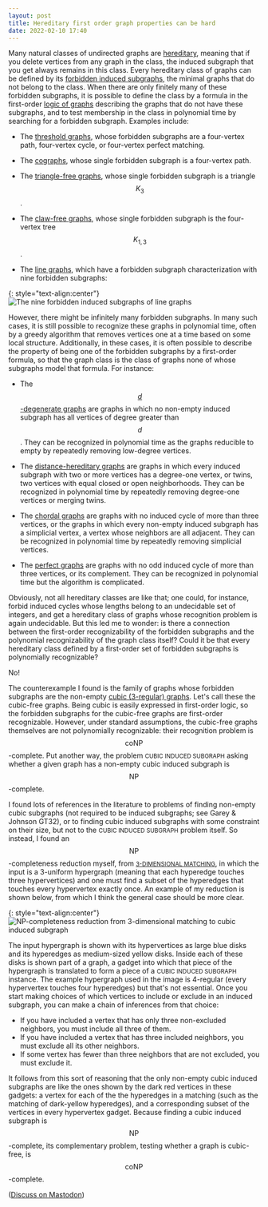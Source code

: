 ```yaml
---
layout: post
title: Hereditary first order graph properties can be hard
date: 2022-02-10 17:40
---
```

Many natural classes of undirected graphs are [hereditary](https://en.wikipedia.org/wiki/Hereditary_property), meaning that if you delete vertices from any graph in the class, the induced subgraph that you get always remains in this class. Every hereditary class of graphs can be defined by its [forbidden induced subgraphs](https://en.wikipedia.org/wiki/Forbidden_graph_characterization), the minimal graphs that do not belong to the class. When there are only finitely many of these forbidden subgraphs, it is possible to define the class by a formula in the first-order [logic of graphs](https://en.wikipedia.org/wiki/Logic_of_graphs) describing the graphs that do not have these subgraphs, and to test membership in the class in polynomial time by searching for a forbidden subgraph. Examples include:

* The [threshold graphs](https://en.wikipedia.org/wiki/Threshold_graph), whose forbidden subgraphs are a four-vertex path, four-vertex cycle, or four-vertex perfect matching.

* The [cographs](https://en.wikipedia.org/wiki/Cograph), whose single forbidden subgraph is a four-vertex path.

* The [triangle-free graphs](https://en.wikipedia.org/wiki/Triangle-free_graph), whose single forbidden subgraph is a <span style="white-space:nowrap">triangle $$K_3$$.</span>

* The [claw-free graphs](https://en.wikipedia.org/wiki/Claw-free_graph), whose single forbidden subgraph is the four-vertex <span style="white-space:nowrap">tree $$K_{1,3}$$.</span>

* The [line graphs](https://en.wikipedia.org/wiki/Line_graph), which have a forbidden subgraph characterization with nine forbidden subgraphs:

{: style="text-align:center"}
![The nine forbidden induced subgraphs of line graphs]({{site.baseurl}}/assets/2022/nonline.svg)

However, there might be infinitely many forbidden subgraphs. In many such cases, it is still possible to recognize these graphs in polynomial time, often by a greedy algorithm that removes vertices one at a time based on some local structure. Additionally, in these cases, it is often possible to describe the property of being one of the forbidden subgraphs by a first-order formula, so that the graph class is the class of graphs none of whose subgraphs model that formula. For instance:

* The [<span style="white-space:nowrap">$$d$$-degenerate</span> graphs](https://en.wikipedia.org/wiki/Degeneracy_(graph_theory)) are graphs in which no non-empty induced subgraph has all vertices of degree greater <span style="white-space:nowrap">than $$d$$.</span> They can be recognized in polynomial time as the graphs reducible to empty by repeatedly removing low-degree vertices.

* The [distance-hereditary graphs](https://en.wikipedia.org/wiki/Distance-hereditary_graph) are graphs in which every induced subgraph with two or more vertices has a degree-one vertex, or twins, two vertices with equal closed or open neighborhoods. They can be recognized in polynomial time by repeatedly removing degree-one vertices or merging twins.

* The [chordal graphs](https://en.wikipedia.org/wiki/Chordal_graph) are graphs with no induced cycle of more than three vertices, or the graphs in which every non-empty induced subgraph has a simplicial vertex, a vertex whose neighbors are all adjacent. They can be recognized in polynomial time by repeatedly removing simplicial vertices.

* The [perfect graphs](https://en.wikipedia.org/wiki/Perfect_graph) are graphs with no odd induced cycle of more than three vertices, or its complement. They can be recognized in polynomial time but the algorithm is complicated.

Obviously, not all hereditary classes are like that; one could, for instance, forbid induced cycles whose lengths belong to an undecidable set of integers, and get a hereditary class of graphs whose recognition problem is again undecidable. But this led me to wonder: is there a connection between the first-order recognizability of the forbidden subgraphs and the polynomial recognizability of the graph class itself? Could it be that every hereditary class defined by a first-order set of forbidden subgraphs is polynomially recognizable?

No!

The counterexample I found is the family of graphs whose forbidden subgraphs are the non-empty [cubic (3-regular) graphs](https://en.wikipedia.org/wiki/Perfect_graph). Let's call these the cubic-free graphs. Being cubic is easily expressed in first-order logic, so the forbidden subgraphs for the cubic-free graphs are first-order recognizable. However, under standard assumptions, the cubic-free graphs themselves are not polynomially recognizable: their recognition problem is <span style="white-space:nowrap">$$\mathsf{coNP}$$-complete.</span> Put another way, the problem <small>CUBIC INDUCED SUBGRAPH</small> asking whether a given graph has a non-empty cubic induced subgraph is <span style="white-space:nowrap">$$\mathsf{NP}$$-complete.</span>

I found lots of references in the literature to problems of finding non-empty cubic subgraphs (not required to be induced subgraphs; see Garey & Johnson GT32), or to finding cubic induced subgraphs with some constraint on their size, but not to the <small>CUBIC INDUCED SUBGRAPH</small> problem itself. So instead, I found an <span style="white-space:nowrap">$$\mathsf{NP}$$-completeness</span> reduction myself, from [<small>3-DIMENSIONAL MATCHING</small>](https://en.wikipedia.org/wiki/3-dimensional_matching), in which the input is a 3-uniform hypergraph (meaning that each hyperedge touches three hypervertices) and one must find a subset of the hyperedges that touches every hypervertex exactly once. An example of my reduction is shown below, from which I think the general case should be more clear.

{: style="text-align:center"}
![NP-completeness reduction from 3-dimensional matching to cubic induced subgraph]({{site.baseurl}}/assets/2022/3dm23is.svg)

The input hypergraph is shown with its hypervertices as large blue disks and its hyperedges as medium-sized yellow disks. Inside each of these disks is shown part of a graph, a gadget into which that piece of the hypergraph is translated to form a piece of a <small>CUBIC INDUCED SUBGRAPH</small> instance. The example hypergraph used in the image is 4-regular (every hypervertex touches four hyperedges) but that's not essential. Once you start making choices of which vertices to include or exclude in an induced subgraph, you can make a chain of inferences from that choice:
* If you have included a vertex that has only three non-excluded neighbors, you must include all three of them.
* If you have included a vertex that has three included neighbors, you must exclude all its other neighbors.
* If some vertex has fewer than three neighbors that are not excluded, you must exclude it.

It follows from this sort of reasoning that the only non-empty cubic induced subgraphs are like the ones shown by the dark red vertices in these gadgets: a vertex for each of the the hyperedges in a matching (such as the matching of dark-yellow hyperedges), and a corresponding subset of the vertices in every hypervertex gadget. Because finding a cubic induced subgraph is <span style="white-space:nowrap">$$\mathsf{NP}$$-complete,</span> its complementary problem, testing whether a graph is cubic-free, is <span style="white-space:nowrap">$$\mathsf{coNP}$$-complete.</span>

([Discuss on Mastodon](https://mathstodon.xyz/@11011110/107776994325248199))